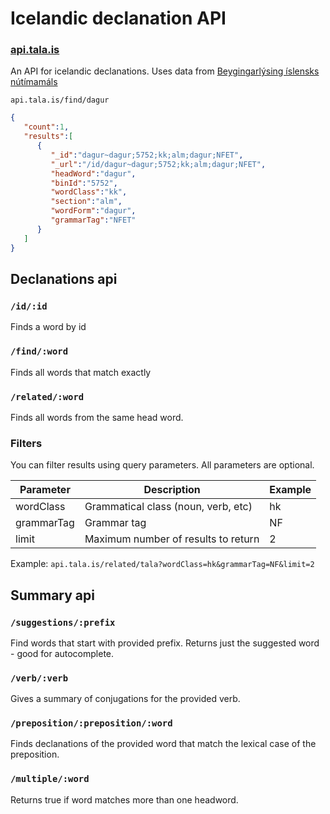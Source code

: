 # Icelandic declanation API
### [api.tala.is](http://api.tala.is)

An API for icelandic declanations. Uses data from [Beygingarlýsing íslensks nútímamáls](http://bin.arnastofnun.is/DMII/)

`api.tala.is/find/dagur`

```json
{
   "count":1,
   "results":[
      {
         "_id":"dagur~dagur;5752;kk;alm;dagur;NFET",
         "_url":"/id/dagur~dagur;5752;kk;alm;dagur;NFET",
         "headWord":"dagur",
         "binId":"5752",
         "wordClass":"kk",
         "section":"alm",
         "wordForm":"dagur",
         "grammarTag":"NFET"
      }
   ]
}
```

## Declanations api

### `/id/:id`

Finds a word by id

### `/find/:word`

Finds all words that match exactly

### `/related/:word`

Finds all words from the same head word.

### Filters

You can filter results using query parameters. All parameters are optional.

| Parameter | Description | Example |
|-----------|-------------|---------|
| wordClass | Grammatical class (noun, verb, etc) | hk |
| grammarTag| Grammar tag | NF |
| limit     | Maximum number of results to return | 2 |

Example: `api.tala.is/related/tala?wordClass=hk&grammarTag=NF&limit=2`

## Summary api

### `/suggestions/:prefix`

Find words that start with provided prefix. Returns just the suggested word - good for autocomplete.

### `/verb/:verb`

Gives a summary of conjugations for the provided verb.

### `/preposition/:preposition/:word`

Finds declanations of the provided word that match the lexical case of the preposition.

### `/multiple/:word`

Returns true if word matches more than one headword.
